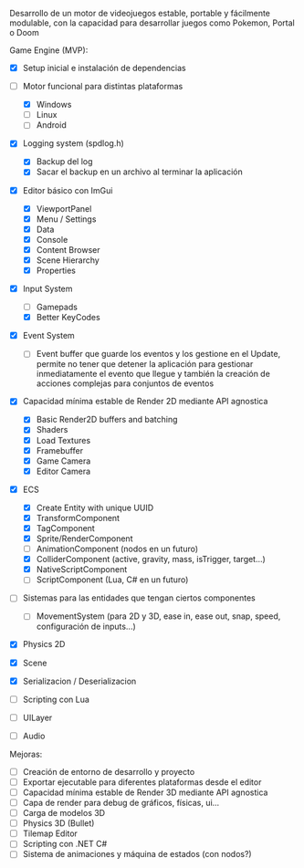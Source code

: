 Desarrollo de un motor de videojuegos estable, portable y fácilmente modulable,
con la capacidad para desarrollar juegos como Pokemon, Portal o Doom

Game Engine (MVP):  

 - [x] Setup inicial e instalación de dependencias  

 - [ ] Motor funcional para distintas plataformas  
     - [x] Windows  
     - [ ] Linux  
     - [ ] Android  

 - [x] Logging system (spdlog.h)  
     - [x] Backup del log  
     - [x] Sacar el backup en un archivo al terminar la aplicación  

 - [x] Editor básico con ImGui  
     - [x] ViewportPanel  
     - [x] Menu / Settings  
     - [x] Data    
     - [x] Console  
     - [x] Content Browser  
     - [x] Scene Hierarchy  
     - [x] Properties

 - [x] Input System  
     - [ ] Gamepads  
     - [x] Better KeyCodes  

 - [x] Event System  
     - [ ] Event buffer que guarde los eventos y los gestione en el Update, permite no tener que detener la aplicación para gestionar inmediatamente el evento que llegue y también la creación de acciones complejas para conjuntos de eventos  

 - [x] Capacidad mínima estable de Render 2D mediante API agnostica  
     - [x] Basic Render2D buffers and batching  
     - [x] Shaders  
     - [x] Load Textures  
     - [x] Framebuffer  
     - [x] Game Camera  
     - [x] Editor Camera  

 - [x] ECS
     - [x] Create Entity with unique UUID  
     - [x] TransformComponent  
     - [x] TagComponent  
     - [x] Sprite/RenderComponent  
     - [ ] AnimationComponent (nodos en un futuro)  
     - [x] ColliderComponent (active, gravity, mass, isTrigger, target...)  
     - [x] NativeScriptComponent
     - [ ] ScriptComponent (Lua, C# en un futuro)

 - [ ] Sistemas para las entidades que tengan ciertos componentes  
     - [ ] MovementSystem (para 2D y 3D, ease in, ease out, snap, speed, configuración de inputs...)  

 - [x] Physics 2D  
 - [x] Scene  
 - [x] Serializacion / Deserializacion  
 - [ ] Scripting con Lua  
 - [ ] UILayer  
 - [ ] Audio  



Mejoras:  
 - [ ] Creación de entorno de desarrollo y proyecto  
 - [ ] Exportar ejecutable para diferentes plataformas desde el editor  
 - [ ] Capacidad mínima estable de Render 3D mediante API agnostica  
 - [ ] Capa de render para debug de gráficos, físicas, ui...  
 - [ ] Carga de modelos 3D  
 - [ ] Physics 3D (Bullet)  
 - [ ] Tilemap Editor  
 - [ ] Scripting con .NET C#  
 - [ ] Sistema de animaciones y máquina de estados (con nodos?)  